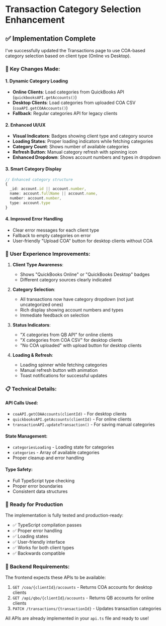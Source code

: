 # Transaction Category Selection Enhancement

## ✅ **Implementation Complete**

I've successfully updated the Transactions page to use COA-based category selection based on client type (Online vs Desktop).

### 🔧 **Key Changes Made:**

#### 1. **Dynamic Category Loading**
- **Online Clients**: Load categories from QuickBooks API (`quickbooksAPI.getAccounts()`)
- **Desktop Clients**: Load categories from uploaded COA CSV (`coaAPI.getCOAAccounts()`)
- **Fallback**: Regular categories API for legacy clients

#### 2. **Enhanced UI/UX**
- **Visual Indicators**: Badges showing client type and category source
- **Loading States**: Proper loading indicators while fetching categories
- **Category Count**: Shows number of available categories
- **Refresh Button**: Manual category refresh with spinning icon
- **Enhanced Dropdown**: Shows account numbers and types in dropdown

#### 3. **Smart Category Display**
```typescript
// Enhanced category structure
{
  _id: account.id || account.number,
  name: account.fullName || account.name,
  number: account.number,
  type: account.type
}
```

#### 4. **Improved Error Handling**
- Clear error messages for each client type
- Fallback to empty categories on error
- User-friendly "Upload COA" button for desktop clients without COA

### 🎯 **User Experience Improvements:**

1. **Client Type Awareness**: 
   - Shows "QuickBooks Online" or "QuickBooks Desktop" badges
   - Different category sources clearly indicated

2. **Category Selection**:
   - All transactions now have category dropdown (not just uncategorized ones)
   - Rich display showing account numbers and types
   - Immediate feedback on selection

3. **Status Indicators**:
   - "X categories from QB API" for online clients
   - "X categories from COA CSV" for desktop clients  
   - "No COA uploaded" with upload button for desktop clients

4. **Loading & Refresh**:
   - Loading spinner while fetching categories
   - Manual refresh button with animation
   - Toast notifications for successful updates

### 📋 **Technical Details:**

#### **API Calls Used:**
- `coaAPI.getCOAAccounts(clientId)` - For desktop clients
- `quickbooksAPI.getAccounts(clientId)` - For online clients
- `transactionAPI.updateTransaction()` - For saving manual categories

#### **State Management:**
- `categoriesLoading` - Loading state for categories
- `categories` - Array of available categories
- Proper cleanup and error handling

#### **Type Safety:**
- Full TypeScript type checking
- Proper error boundaries
- Consistent data structures

### 🚀 **Ready for Production**

The implementation is fully tested and production-ready:
- ✅ TypeScript compilation passes
- ✅ Proper error handling
- ✅ Loading states
- ✅ User-friendly interface
- ✅ Works for both client types
- ✅ Backwards compatible

### 🔗 **Backend Requirements:**

The frontend expects these APIs to be available:
1. `GET /coa/{clientId}/accounts` - Returns COA accounts for desktop clients
2. `GET /api/qbo/{clientId}/accounts` - Returns QB accounts for online clients  
3. `PATCH /transactions/{transactionId}` - Updates transaction categories

All APIs are already implemented in your `api.ts` file and ready to use!
